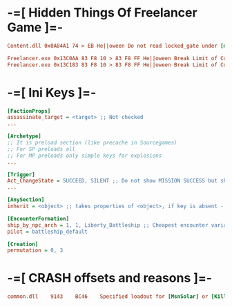 # -=[ Hidden Things Of Freelancer Game ]=-

```ini
Content.dll 0x0A84A1 74 > EB He||oween Do not read locked_gate under [mPlayer] section of .fl file
```
```ini
Freelancer.exe 0x13C0AA 83 F8 10 > 83 F8 FF He||oween Break Limit of Comm Inbox (Act_EtherComm) pt.1
Freelancer.exe 0x13C183 83 F8 10 > 83 F8 FF He||oween Break Limit of Comm Inbox (Act_EtherComm) pt.2
```

# -=[ Ini Keys ]=-
```ini
[FactionProps]
assassinate_target = <target> ;; Not checked
...
```
```ini
[Archetype]
;; It is preload section (like precache in Sourcegames)
;; For SP preloads all
;; For MP preloads only simple keys for explosions
...
```
```ini
[Trigger]
Act_ChangeState = SUCCEED, SILENT ;; Do not show MISSION SUCCESS but show only FIND A JOB
...
```
```ini
[AnySection]
inherit = <object> ;; takes properties of <object>, if key is absent - SinglePlayer() is called
```
```ini
[EncounterFormation]
ship_by_npc_arch = 1, 1, Liberty_Battleship ;; Cheapest encounter variant
pilot = battleship_default

[Creation]
permutation = 0, 3
```
# -=[ CRASH offsets and reasons ]=-
```ini
common.dll    9143    BC46    Specified loadout for [MsnSolar] or [KillableSolar] is not defined in loadouts.ini.
```


